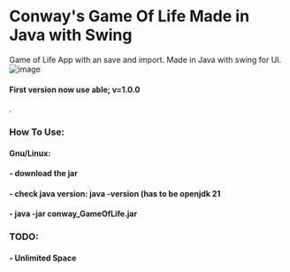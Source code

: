 # Conway's Game Of Life Made in Java with Swing
Game of Life App with an save and import.
Made in Java with swing for UI.
![image](https://github.com/user-attachments/assets/24c88dd2-915f-4d08-9ac0-0c2032065cd2)

#### First version now use able; v=1.0.0
.
### How To Use:
#### Gnu/Linux:
#### - download the jar
#### - check java version: java -version (has to be openjdk 21
#### - java -jar conway_GameOfLife.jar

### TODO:
#### - Unlimited Space
